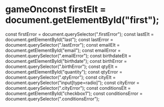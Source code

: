 # gameOnconst firstElt = document.getElementById("first");
const firstError = document.querySelector(".firstError");
const lastElt = document.getElementById("last");
const lastError = document.querySelector(".lastError");
const emailElt = document.getElementById("email");
const emailError = document.querySelector(".emailError");
const birthdateElt = document.getElementById("birthdate");
const birthError = document.querySelector(".birthError");
const qtyElt = document.getElementById("quantity");
const qtyError = document.querySelector(".qtyError");
const cityElt = document.querySelector("input[type=radio]");
const cityError = document.querySelector(".cityError");
const conditionsElt = document.getElementById("checkbox1");
const conditionsError = document.querySelector(".conditionsError");
